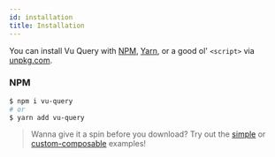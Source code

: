 ```yaml
---
id: installation
title: Installation
---
```


You can install Vu Query with [NPM](https://npmjs.com),
[Yarn](https://yarnpkg.com), or a good ol' `<script>` via
[unpkg.com](https://unpkg.com).

### NPM

```bash
$ npm i vu-query
# or
$ yarn add vu-query
```

> Wanna give it a spin before you download? Try out the [simple](/docs/examples/simple) or [custom-composable](/docs/examples/custom-composable) examples!
